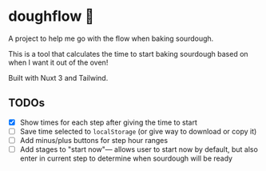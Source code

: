 # doughflow 🍞

A project to help me go with the flow when baking sourdough.

This is a tool that calculates the time to start baking sourdough based on when I want it out of the oven!

Built with Nuxt 3 and Tailwind.

## TODOs

- [x] Show times for each step after giving the time to start
- [ ] Save time selected to `localStorage` (or give way to download or copy it)
- [ ] Add minus/plus buttons for step hour ranges
- [ ] Add stages to "start now"— allows user to start now by default, but also enter in current step to determine when sourdough will be ready
